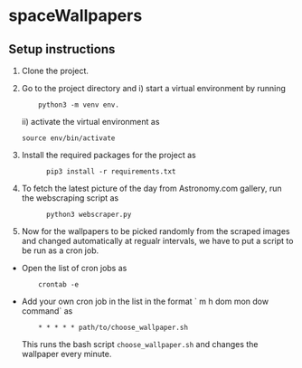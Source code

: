 # spaceWallpapers

## Setup instructions

1. Clone the project.
2. Go to the project directory and 
    i) start a virtual environment by running 
    ```
        python3 -m venv env.
    ```
    ii) activate the virtual environment as 
    ```
    source env/bin/activate
    ```
    
3. Install the required packages for the project as 
     ```
           pip3 install -r requirements.txt
     ```
4. To fetch the latest picture of the day from Astronomy.com gallery, run the webscraping script as 
      ```
            python3 webscraper.py
      ```
 5. Now for the wallpapers to be picked randomly from the scraped images and changed automatically at regualr intervals, we have to put a script to be run as a cron job.
 <ul>
   <li> Open the list of cron jobs as 
        
        crontab -e
   <li> Add your own cron job in the list in the format ` m h  dom mon dow   command` as 
    
        * * * * * path/to/choose_wallpaper.sh
   This runs the bash script `choose_wallpaper.sh` and changes the wallpaper every minute.
  </ul>
 
